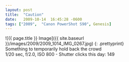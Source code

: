 ```yaml
---
layout: post
title:  "Caution"
date:   2009-10-14  16:45:28 -0600
tags: ["2009",  "Canon PowerShot S90", Genesis]
---
```

![{{ page.title }} Image]({{ site.baseurl }}/images/2009/2009_1014_IMG_0267.jpg)
{: .prettyprint}  
Something to temporarily hold back the crowd  
1/20 sec, f/2.0, ISO 800 - Shutter clicks this day: 149